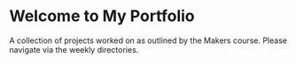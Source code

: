 # Welcome to My Portfolio
A collection of projects worked on as outlined by the Makers course. Please navigate via the weekly directories. 
